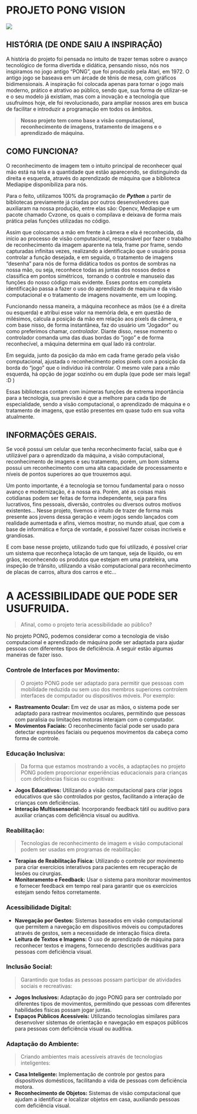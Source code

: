 # PROJETO PONG VISION

<img src="https://cdn.discordapp.com/attachments/856567980363874325/1253171289837928448/PONG_VISION.png?ex=6674e236&is=667390b6&hm=d26c10e272a0e5f13bb77c7e8eb2ca689a2ae1751c952ff56796cc9fee5a1f8c&" />

## **HISTÓRIA (DE ONDE SAIU A INSPIRAÇÃO)**

A história do projeto foi pensada no intuito de trazer temas sobre o avanço tecnológico de forma divertida e didática, pensando nisso, nós nos inspiramos no jogo antigo “PONG”, que foi produzido pela Atari, em 1972. O antigo jogo se baseava em um árcade de tênis de mesa, com gráficos bidimensionais. A inspiração foi colocada apenas para tornar o jogo mais moderno, prático e atrativo ao público, sendo que, sua forma de utilizar-se e o seu modelo já existiam, mas com a inovação e a tecnologia que usufruímos hoje, ele foi revolucionado, para ampliar nossos ares em busca de facilitar e introduzir a programação em todos os âmbitos.

> **Nosso projeto tem como base a visão computacional, reconhecimento de imagens, tratamento de imagens e o aprendizado de máquina.**
> 

## **COMO FUNCIONA?**

O reconhecimento de imagem tem o intuito principal de reconhecer qual mão está na tela e a quantidade que estão aparecendo, se distinguindo da direita e esquerda, através do aprendizado de máquina que a biblioteca Mediapipe disponibiliza para nós.

Para o feito, utilizamos 100% da programação de ***Python*** a partir de bibliotecas previamente já criadas por outros desenvolvedores que auxiliaram na nossa produção, entre elas são: Opencv, Mediapipe e um pacote chamado Cvzone, os quais o compilava e deixava de forma mais prática pelas funções utilizadas no código.

Assim que colocamos a mão em frente à câmera e ela é reconhecida, dá início ao processo de visão computacional, responsável por fazer o trabalho de reconhecimento da imagem aparente na tela, frame por frame, sendo capturadas infinitas vezes, realizando a identificação que o usuário possa controlar a função desejada, e em seguida, o tratamento de imagens “desenha” para nós de forma didática todos os pontos de sombras na nossa mão, ou seja, reconhece todas as juntas dos nossos dedos e classifica em pontos simétricos,  tornando o controle e manuseio das funções do nosso código mais evidente. Esses pontos em completa identificação passa a fazer o uso do aprendizado de maquina e da visão computacional e o tratamento de imagens novamente, em um looping.

Funcionando nessa maneira, a máquina reconhece as mãos (se é a direita ou esquerda) e atribui esse valor na memória dela, e em questão de milésimos, calcula a posição da mão em relação aos pixels da câmera, e com base nisso, de forma instantânea, faz do usuário um “Jogador” ou como preferimos chamar, *controlador*. Diante disso, nesse momento o controlador comanda uma das duas bordas do “jogo” e de forma reconhecível, a máquina determina em qual lado irá controlar.

Em seguida, junto da posição da mão em cada frame gerado pela visão computacional, ajustada o reconhecimento pelos pixels com a posição da borda do “jogo” que o indivíduo irá controlar. O mesmo vale para a mão esquerda, há opção de jogar sozinho ou em dupla (que pode ser mais legal! :D )

Essas bibliotecas contam com inúmeras funções de extrema importância para a tecnologia, sua previsão é que a melhore para cada tipo de especialidade, sendo a visão computacional, o aprendizado de máquina e o tratamento de imagens, que estão presentes em quase tudo em sua volta atualmente.

## **INFORMAÇÕES GERAIS.**

Se você possui um celular que tenha reconhecimento facial, saiba que é utilizável para o aprendizado da máquina, a visão computacional, reconhecimento de imagens e seu tratamento, porém, um bom sistema possui um reconhecimento com uma alta capacidade de processamento e níveis de pontos superiores ao que trouxemos aqui.

Um ponto importante, é a tecnologia se tornou fundamental para o nosso avanço e modernização, é a nossa era. Porém, até as coisas mais cotidianas podem ser feitas de forma independente, seja para fins lucrativos, fins pessoais, diversão, controles ou diversos outros motivos existentes... Nesse projeto, tivemos o intuito de trazer de forma mais presente aos jovens dessa geração e veem jogos sendo lançados com realidade aumentada e afins, viemos mostrar, no mundo atual, que com a base de informática e força de vontade, é possível fazer coisas incríveis e grandiosas.

E com base nesse projeto, utilizando tudo que foi utilizado, é possível criar um sistema que reconheça lotação de um tanque, seja de líquido, ou em grãos, reconhecendo os produtos que estejam em uma prateleira, uma inspeção de trânsito, utilizando a visão computacional para reconhecimento de placas de carros, altura dos carros e etc...

# **A ACESSIBILIDADE QUE PODE SER USUFRUIDA.**

> Afinal, como o projeto teria acessibilidade ao público?
> 

No projeto PONG, podemos considerar como a tecnologia de visão computacional e aprendizado de máquina pode ser adaptada para ajudar pessoas com diferentes tipos de deficiência. A seguir estão algumas maneiras de fazer isso.

### **Controle de Interfaces por Movimento:**

> O projeto PONG pode ser adaptado para permitir que pessoas com mobilidade reduzida ou sem uso dos membros superiores controlem interfaces de computador ou dispositivos móveis. Por exemplo:
> 
- **Rastreamento Ocular:** Em vez de usar as mãos, o sistema pode ser adaptado para rastrear movimentos oculares, permitindo que pessoas com paralisia ou limitações motoras interajam com o computador.
- **Movimentos Faciais:** O reconhecimento facial pode ser usado para detectar expressões faciais ou pequenos movimentos da cabeça como forma de controle.

### **Educação Inclusiva:**

> Da forma que estamos mostrando a vocês, a adaptações no projeto PONG podem proporcionar experiências educacionais para crianças com deficiências físicas ou cognitivas:
> 
- **Jogos Educativos:** Utilizando a visão computacional para criar jogos educativos que são controlados por gestos, facilitando a interação de crianças com deficiências.
- **Interação Multissensorial:** Incorporando feedback tátil ou auditivo para auxiliar crianças com deficiência visual ou auditiva.

### **Reabilitação:**

> Tecnologias de reconhecimento de imagem e visão computacional podem ser usadas em programas de reabilitação:
> 
- **Terapias de Reabilitação Física:** Utilizando o controle por movimento para criar exercícios interativos para pacientes em recuperação de lesões ou cirurgias.
- **Monitoramento e Feedback:** Usar o sistema para monitorar movimentos e fornecer feedback em tempo real para garantir que os exercícios estejam sendo feitos corretamente.

### **Acessibilidade Digital:**

- **Navegação por Gestos:** Sistemas baseados em visão computacional que permitem a navegação em dispositivos móveis ou computadores através de gestos, sem a necessidade de interação física direta.
- **Leitura de Textos e Imagens:** O uso de aprendizado de máquina para reconhecer textos e imagens, fornecendo descrições auditivas para pessoas com deficiência visual.

### **Inclusão Social:**

> Garantindo que todas as pessoas possam participar de atividades sociais e recreativas:
> 
- **Jogos Inclusivos:** Adaptação do jogo PONG para ser controlado por diferentes tipos de movimentos, permitindo que pessoas com diferentes habilidades físicas possam jogar juntas.
- **Espaços Públicos Acessíveis:** Utilizando tecnologias similares para desenvolver sistemas de orientação e navegação em espaços públicos para pessoas com deficiência visual ou auditiva.

### **Adaptação do Ambiente:**

> Criando ambientes mais acessíveis através de tecnologias inteligentes:
> 
- **Casa Inteligente:** Implementação de controle por gestos para dispositivos domésticos, facilitando a vida de pessoas com deficiência motora.
- **Reconhecimento de Objetos:** Sistemas de visão computacional que ajudam a identificar e localizar objetos em casa, auxiliando pessoas com deficiência visual.
